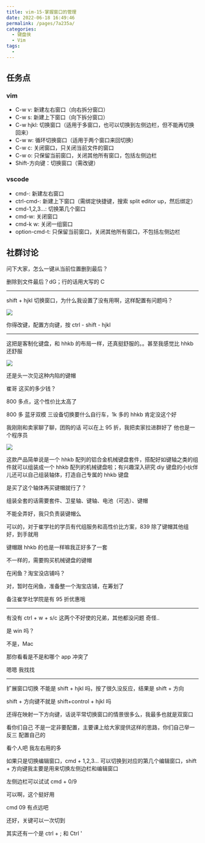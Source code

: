 ```yaml
---
title: vim-15-掌握窗口的管理
date: 2022-06-18 16:49:46
permalink: /pages/7a235a/
categories:
  - 键盘侠
  - Vim
tags:
  -
---
```


## 任务点

### vim

- C-w v: 新建左右窗口（向右拆分窗口）
- C-w s: 新建上下窗口（向下拆分窗口）
- C-w hjkl: 切换窗口（适用于多窗口，也可以切换到左侧边栏，但不能再切换回来）
- C-w w: 循环切换窗口（适用于两个窗口来回切换）
- C-w c: 关闭窗口，只关闭当前文件的窗口
- C-w o: 只保留当前窗口，关闭其他所有窗口，包括左侧边栏
- Shift-方向键：切换窗口（需改键）

### vscode

- cmd-\: 新建左右窗口
- ctrl-cmd-\: 新建上下窗口（需绑定快捷键，搜索 split editor up，然后绑定）
- cmd-1,2,3...: 切换第几个窗口
- cmd-w: 关闭窗口
- cmd-k w: 关闭一组窗口
- option-cmd-t: 只保留当前窗口，关闭其他所有窗口，不包括左侧边栏

## 社群讨论

问下大家，怎么一键从当前位置删到最后？

删除到文件最后？dG；行的话用大写的 C

<hr />

shift + hjkl 切换窗口，为什么我设置了没有用啊，这样配置有问题吗？

![](../../.vuepress/public/img/vim/043.png)

你得改键，配置方向键，按 ctrl - shift - hjkl

<hr />

这把是客制化键盘，和 hhkb 的布局一样，还真挺舒服的。。甚至我感觉比 hhkb 还舒服

![](../../.vuepress/public/img/vim/044.jpg)

还是头一次见这种内陷的键帽

崔哥 这买的多少钱？

800 多点，这个性价比太高了

800 多 蓝牙双模 三设备切换要什么自行车，1k 多的 hhkb 肯定没这个好

我刚刚和卖家聊了聊，团购的话 可以在上 95 折，我把卖家拉进群好了 他也是一个程序员

![](../../.vuepress/public/img/vim/045.jpg)

这款产品简单说是一个 hhkb 配列的铝合金机械键盘套件，搭配好如键轴之类的组件就可以组装成一个 hhkb 配列的机械键盘啦；有兴趣深入研究 diy 键盘的小伙伴儿还可以自己组装轴体，打造自己专属的 hhkb 键盘

是买了这个轴体再买键帽就行了？

组装全套的话需要套件、卫星轴、键轴、电池（可选）、键帽

不能全弄好，我只负责装键帽么

可以的，对于崔学社的学员有代组服务和高性价比方案，839 除了键帽其他组好，到手就用

键帽跟 hhkb 的也是一样嘛我正好多了一套

不一样的，需要购买机械键盘的键帽

在闲鱼？淘宝没店铺吗？

对，暂时在闲鱼，准备整一个淘宝店铺，在筹划了

备注崔学社学院是有 95 折优惠哦

<hr />

有没有 ctrl + w + s/c 这两个不好使的兄弟，其他都没问题 奇怪..

是 win 吗？

不是，Mac

那你看看是不是和哪个 app 冲突了

嗯嗯 我找找

<hr />

扩展窗口切换 不能是 shift + hjkl 吗，按了很久没反应，结果是 shift + 方向

shift + 方向键不就是 shift+control + hjkl 吗

还得在映射一下方向键，话说平常切换窗口的情景很多么，我最多也就是双窗口

看你们自己 不是一定非要配置，主要课上给大家提供这样的思路，你们自己举一反三 配置自己的

看个人吧 我左右用的多

如果只是切换编辑窗口，cmd + 1,2,3... 可以切换到对应的第几个编辑窗口，shift + 方向键我主要是用来切换左侧边栏和编辑窗口

左侧边栏可以试试 cmd + 0/9

可以啊，这个挺好用

cmd 09 有点远吧

还好，关键可以一次切到

其实还有一个是 ctrl + ; 和 Ctrl '
